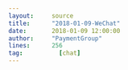 ```yaml
---
layout:     source 
title:      "2018-01-09-WeChat"
date:       2018-01-09 12:00:00
author:     "PaymentGroup"
lines:      256 
tag:		  [chat]
---
```

